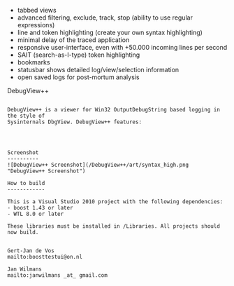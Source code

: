 - tabbed views
- advanced filtering, exclude, track, stop (ability to use regular expressions) 
- line and token highlighting (create your own syntax highlighting)
- minimal delay of the traced application
- responsive user-interface, even with +50.000 incoming lines per second
- SAIT (search-as-I-type) token highlighting
- bookmarks
- statusbar shows detailed log/view/selection information
- open saved logs for post-mortum analysis

DebugView++
~~~~~~~~~~~

DebugView++ is a viewer for Win32 OutputDebugString based logging in the style of
Sysinternals DbgView. DebugView++ features:




Screenshot
----------
![DebugView++ Screenshot](/DebugView++/art/syntax_high.png "DebugView++ Screenshot")

How to build
------------

This is a Visual Studio 2010 project with the following dependencies:
- boost 1.43 or later
- WTL 8.0 or later

These libraries must be installed in /Libraries. All projects should now build.


Gert-Jan de Vos
mailto:boosttestui@on.nl

Jan Wilmans
mailto:janwilmans _at_ gmail.com
